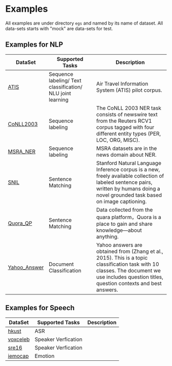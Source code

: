 # Examples

All examples are under directory `egs` and named by its name of dataset. All data-sets starts with "mock" are data-sets for test.

## Examples for NLP

| DataSet | Supported Tasks | Description |
|---|---|---|
| [ATIS](egs/atis) | Sequence labeling/ Text classification/ NLU joint learning | Air Travel Information System (ATIS) pilot corpus. |
| [CoNLL2003](egs/conll2003) | Sequence labeling | The CoNLL 2003 NER task consists of newswire text from the Reuters RCV1 corpus tagged with four different entity types (PER, LOC, ORG, MISC).  |
| [MSRA_NER](egs/msra_ner) | Sequence labeling | MSRA datasets are in the news domain about NER. |
| [SNIL](egs/snil) | Sentence Matching | Stanford Natural Language Inference corpus is a new, freely available collection of labeled sentence pairs, written by humans doing a novel grounded task based on image captioning.  |
| [Quora_QP](egs/quora_qp) | Sentence Matching | Data collected from the quara platform，Quora is a place to gain and share knowledge—about anything. |
| [Yahoo_Answer](egs/yahoo_answer) | Document Classification | Yahoo answers are obtained from (Zhang et al., 2015). This is a topic classification task with 10 classes. The document we use includes question titles, question contexts and best answers. |


## Examples for Speech

| DataSet | Supported Tasks | Description |
|---|---|---|
| [hkust](egs/hkust) | ASR |  |
| [voxceleb](egs/voxceleb) | Speaker Verfication |  |
| [sre16](egs/sre16) | Speaker Verfication |  |
| [iemocap](egs/iemocap) | Emotion |  |

